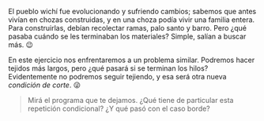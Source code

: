 El pueblo wichí fue evolucionando y sufriendo cambios; sabemos que antes vivían en chozas construidas, y en una choza podía vivir una familia entera. Para construirlas, debían recolectar ramas, palo santo y barro. Pero ¿qué pasaba cuándo se les terminaban los materiales? Simple, salían a buscar más. :wink:

En este ejercicio nos enfrentaremos a un problema similar. Podremos hacer tejidos más largos, pero ¿qué pasará si se terminan los hilos? Evidentemente no podremos seguir tejiendo, y esa será otra nueva _condición de corte_. :stuck_out_tongue_winking_eye:
 
> Mirá el programa que te dejamos. ¿Qué tiene de particular esta repetición condicional? ¿Y qué pasó con el caso borde?